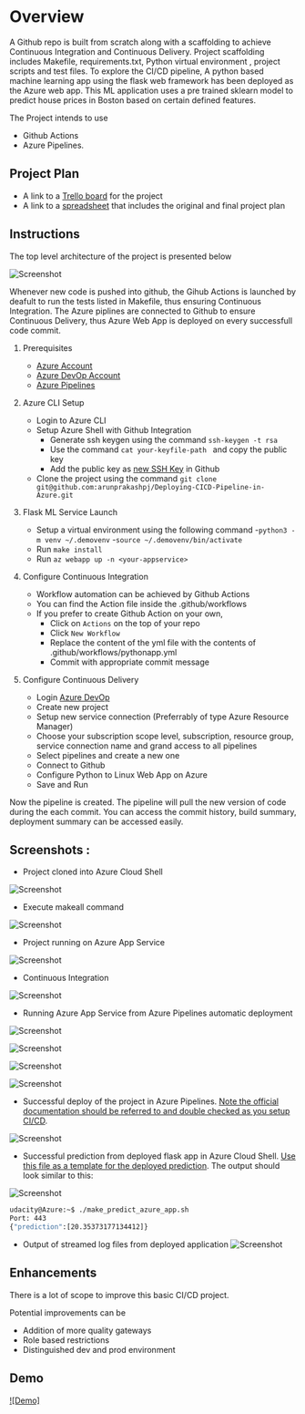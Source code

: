 # Overview

A Github repo is built from scratch along with a scaffolding to achieve Continuous Integration and Continuous Delivery. Project scaffolding includes Makefile, requirements.txt, Python virtual environment , project scripts and test files. To explore the CI/CD pipeline, A python based machine learning app using the flask web framework has been deployed as the Azure web app. This ML application uses a  pre trained sklearn model to predict house prices in Boston based on certain defined features. 

The Project intends to use
  * Github Actions 
  * Azure Pipelines.

## Project Plan

* A link to a [Trello board](https://trello.com/b/F07Mi3K6/ci-cd-pipeline) for the project
* A link to a [spreadsheet]() that includes the original and final project plan

## Instructions

The top level architecture of the project is presented below

![Screenshot](https://github.com/arunprakashpj/Deploying-CICD-Pipeline-in-Azure/blob/main/Screenshots/Architecture.png)

Whenever new code is pushed into github, the Gihub Actions is launched by deafult to run the tests listed in Makefile, thus ensuring Continuous Integration. The Azure piplines are connected to Github to ensure Continuous Delivery, thus Azure Web App is deployed on every successfull code commit.

1. Prerequisites
    - [Azure Account](https://portal.azure.com)
    - [Azure DevOp Account](https://dev.azure.com/)
    - [Azure Pipelines](https://github.com/marketplace/azure-pipelines)

2. Azure CLI Setup
    - Login to Azure CLI
    - Setup Azure Shell with Github Integration
        - Generate ssh keygen using the command ``ssh-keygen -t rsa ``
        - Use the command  ``cat your-keyfile-path `` and copy the public key
        - Add the public key as [new SSH Key](https://github.com/settings/keys) in Github
    - Clone the project using the command ``git clone git@github.com:arunprakashpj/Deploying-CICD-Pipeline-in-Azure.git``
        
3. Flask ML Service Launch
      - Setup a virtual environment using the following command
        -``python3 -m venv ~/.demovenv``
        -``source ~/.demovenv/bin/activate``
      - Run ``make install``
      - Run ``az webapp up -n <your-appservice>``
        
4. Configure Continuous Integration
    - Workflow automation can be achieved by Github Actions
    - You can find the Action file inside the .github/workflows
    - If you prefer to create Github Action on your own,
        - Click on ``Actions`` on the top of your repo
        - Click ``New Workflow``
        - Replace the content of the yml file with the contents of .github/workflows/pythonapp.yml
        - Commit with appropriate commit message
        
 4. Configure Continuous Delivery
    - Login [Azure DevOp](https://dev.azure.com/)
    - Create new project
    - Setup new service connection (Preferrably of type Azure Resource Manager)
    - Choose your subscription scope level, subscription, resource group, service connection name and grand access to all pipelines
    - Select pipelines and create a new one
    - Connect to Github
    - Configure Python to Linux Web App on Azure
    - Save and Run
    
Now the pipeline is created. The pipeline will pull the new version of code during the each commit. You can access the commit history, build summary, deployment summary can be accessed easily. 

## Screenshots :

* Project cloned into Azure Cloud Shell

![Screenshot](https://github.com/arunprakashpj/Deploying-CICD-Pipeline-in-Azure/blob/main/Screenshots/RepoClonedInAzureCLI.PNG)

* Execute makeall command

![Screenshot](https://github.com/arunprakashpj/Deploying-CICD-Pipeline-in-Azure/blob/main/Screenshots/MakeAll.PNG)

* Project running on Azure App Service

![Screenshot](https://github.com/arunprakashpj/Deploying-CICD-Pipeline-in-Azure/blob/main/Screenshots/Sklearn_homescreen.PNG)

* Continuous Integration

![Screenshot](https://github.com/arunprakashpj/Deploying-CICD-Pipeline-in-Azure/blob/main/Screenshots/azuredevops/GithubActions.PNG)

* Running Azure App Service from Azure Pipelines automatic deployment

![Screenshot](https://github.com/arunprakashpj/Deploying-CICD-Pipeline-in-Azure/blob/main/Screenshots/azuredevops/Pipeline.PNG)

![Screenshot](https://github.com/arunprakashpj/Deploying-CICD-Pipeline-in-Azure/blob/main/Screenshots/azuredevops/pipeline2.PNG)

![Screenshot](https://github.com/arunprakashpj/Deploying-CICD-Pipeline-in-Azure/blob/main/Screenshots/azuredevops/pipeline3.PNG)

![Screenshot](https://github.com/arunprakashpj/Deploying-CICD-Pipeline-in-Azure/blob/main/Screenshots/azuredevops/pipeline4.PNG)



* Successful deploy of the project in Azure Pipelines.  [Note the official documentation should be referred to and double checked as you setup CI/CD](https://docs.microsoft.com/en-us/azure/devops/pipelines/ecosystems/python-webapp?view=azure-devops).

![Screenshot](https://github.com/arunprakashpj/Deploying-CICD-Pipeline-in-Azure/blob/main/Screenshots/azuredevops/pipeline_deploy.PNG)

* Successful prediction from deployed flask app in Azure Cloud Shell.  [Use this file as a template for the deployed prediction](https://github.com/udacity/nd082-Azure-Cloud-DevOps-Starter-Code/blob/master/C2-AgileDevelopmentwithAzure/project/starter_files/flask-sklearn/make_predict_azure_app.sh).
The output should look similar to this:

![Screenshot](https://github.com/arunprakashpj/Deploying-CICD-Pipeline-in-Azure/blob/main/Screenshots/prediction.PNG)

```bash
udacity@Azure:~$ ./make_predict_azure_app.sh
Port: 443
{"prediction":[20.35373177134412]}
```

* Output of streamed log files from deployed application
![Screenshot](https://github.com/arunprakashpj/Deploying-CICD-Pipeline-in-Azure/blob/main/Screenshots/logs.PNG)


## Enhancements
There is a lot of scope to improve this basic CI/CD project.

Potential improvements can be 
* Addition of more quality gateways
* Role based restrictions
* Distinguished dev and prod environment 


## Demo 

[![Demo]](https://www.youtube.com/watch?v=8vtAg1waRO8)
